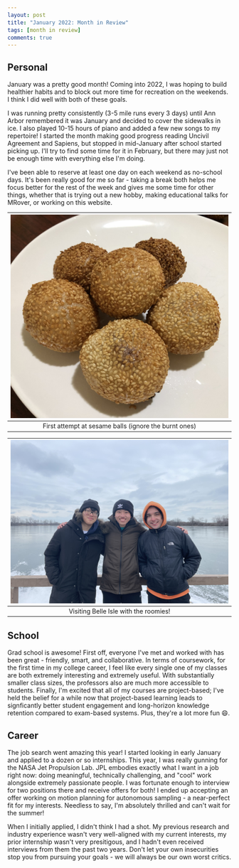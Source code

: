 ```yaml
---
layout: post
title: "January 2022: Month in Review"
tags: [month in review]
comments: true
---
```


## Personal
January was a pretty good month! Coming into 2022, I was hoping to build healthier habits and to block out more time for recreation on the weekends. I think I did well with both of these goals.

I was running pretty consistently (3-5 mile runs every 3 days) until Ann Arbor remembered it was January and decided to cover the sidewalks in ice. I also played 10-15 hours of piano and added a few new songs to my repertoire! I started the month making good progress reading Uncivil Agreement and Sapiens, but stopped in mid-January after school started picking up. I'll try to find some time for it in February, but there may just not be enough time with everything else I'm doing.

I've been able to reserve at least one day on each weekend as no-school days. It's been really good for me so far - taking a break both helps me focus better for the rest of the week and gives me some time for other things, whether that is trying out a new hobby, making educational talks for MRover, or working on this website.

| ![Sesame Balls](/assets/img/blog/2022-02-07-jan-review/sesame_balls.jpeg) |
| :--: |
| First attempt at sesame balls (ignore the burnt ones) |

| ![Sesame Balls](/assets/img/blog/2022-02-07-jan-review/belle_isle.jpeg) |
| :--: |
| Visiting Belle Isle with the roomies! |

## School
Grad school is awesome! First off, everyone I've met and worked with has been great - friendly, smart, and collaborative. In terms of coursework, for the first time in my college career, I feel like every single one of my classes are both extremely interesting and extremely useful. With substantially smaller class sizes, the professors also are much more accessible to students. Finally, I'm excited that all of my courses are project-based; I've held the belief for a while now that project-based learning leads to signficantly better student engagement and long-horizon knowledge retention compared to exam-based systems. Plus, they're a lot more fun :smile:.

## Career
The job search went amazing this year! I started looking in early January and applied to a dozen or so internships. This year, I was really gunning for the NASA Jet Propulsion Lab. JPL embodies exactly what I want in a job right now: doing meaningful, technically challenging, and "cool" work alongside extremely passionate people. I was fortunate enough to interview for two positions there and receive offers for both! I ended up accepting an offer working on motion planning for autonomous sampling - a near-perfect fit for my interests. Needless to say, I'm absolutely thrilled and can't wait for the summer!

When I initially applied, I didn't think I had a shot. My previous research and industry experience wasn't very well-aligned with my current interests, my prior internship wasn't very presitigous, and I hadn't even received interviews from them the past two years. Don't let your own insecurities stop you from pursuing your goals - we will always be our own worst critics.